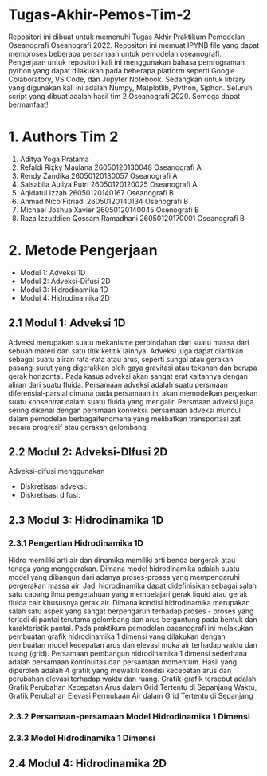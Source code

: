 # Tugas-Akhir-Pemos-Tim-2
Repositori ini dibuat untuk memenuhi Tugas Akhir Praktikum Pemodelan Oseanografi Oseanografi 2022. Repositori ini memuat IPYNB file yang dapat memproses beberapa persamaan untuk pemodelan oseanografi. Pengerjaan untuk repositori kali ini menggunakan bahasa pemrograman python yang dapat dilakukan pada beberapa platform seperti Google Colaboratory, VS Code, dan Jupyter Notebook. Sedangkan untuk library yang digunakan kali ini adalah Numpy, Matplotlib, Python, Siphon. Seluruh script yang dibuat adalah hasil tim 2 Oseanografi 2020. Semoga dapat bermanfaat!

# 1. Authors Tim 2
1. Aditya Yoga Pratama
2. Refaldi Rizky Maulana 26050120130048 Oseanografi A
3. Rendy Zandika 26050120130057 Oseanografi A
4. Salsabila Auliya Putri 26050120120025 Oseanografi A
5. Aqidatul Izzah 26050120140167 Oseanografi B 
6. Ahmad Nico Fitriadi 26050120140134 Osenografi B 
7. Michael Joshua Xavier 26050120140045 Osenografi B
8. Raza Izzuddien Qossam Ramadhani 26050120170001 Oseanografi B

# 2. Metode Pengerjaan
- Modul 1: Adveksi 1D
- Modul 2: Adveksi-Difusi 2D
- Modul 3: Hidrodinamika 1D
- Modul 4: Hidrodinamika 2D

## 2.1 Modul 1: Adveksi 1D
Adveksi merupakan suatu mekanisme perpindahan dari suatu massa dari sebuah materi dari satu titik ketitik lainnya. Adveksi juga dapat diartikan sebagai suatu aliran rata-rata atau arus, seperti sungai atau gerakan pasang-surut yang digerakkan oleh gaya gravitasi atau tekanan dan berupa gerak horizontal. Pada kasus adveksi akan sangat erat kaitannya dengan aliran dari suatu fluida. Persamaan adveksi adalah suatu persmaan diferensial-parsial dimana pada persamaan ini akan memodelkan pergerkan suatu konsentrat dalam suatu fluida yang mengalir. Persmaan adveksi juga sering dikenal dengan persmaan konveksi. persamaan adveksi muncul dalam pemodelan berbagaifenomena yang melibatkan transportasi zat secara progresif atau gerakan gelombang.

## 2.2 Modul 2: Adveksi-DIfusi 2D
Adveksi-difusi menggunakan 

- Diskretisasi adveksi:
- Diskretisasi difusi:

## 2.3 Modul 3: Hidrodinamika 1D

### 2.3.1 Pengertian Hidrodinamika 1D
Hidro memiliki arti air dan dinamika memiliki arti benda bergerak atau tenaga yang menggerakan. Dimana model hidrodinamika adalah suatu model yang dibangun dari adanya proses-proses yang mempengaruhi pergerakan massa air. Jadi hidrodinamika dapat didefinisikan sebagai salah satu cabang ilmu pengetahuan yang mempelajari gerak liquid atau gerak fluida cair khususnya gerak air. Dimana kondisi hidrodinamika merupakan salah satu aspek yang sangat berpengaruh terhadap proses - proses yang terjadi di pantai terutama gelombang dan arus bergantung pada bentuk dan karakteristik pantai. Pada praktikum pemodelan oseanografi ini melakukan pembuatan grafik hidrodinamika 1 dimensi yang dilakukan dengan pembuatan model kecepatan arus dan elevasi muka air terhadap waktu dan ruang (grid). Persamaan pembangun hidrodinamika 1 dimensi sederhana adalah persamaan kontinuitas dan persamaan momentum. Hasil yang diperoleh adalah 4 grafik yang mewakili kondisi kecepatan arus dan perubahan elevasi terhadap waktu dan ruang. Grafik-grafik tersebut adalah Grafik Perubahan Kecepatan Arus dalam Grid Tertentu di Sepanjang Waktu, Grafik Perubahan Elevasi Permukaan Air dalam Grid Tertentu di Sepanjang 

### 2.3.2 Persamaan-persamaan Model Hidrodinamika 1 Dimensi

### 2.3.3 Model Hidrodinamika 1 Dimensi


## 2.4 Modul 4: Hidrodinamika 2D
